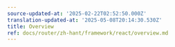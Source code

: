 ```yaml
---
source-updated-at: '2025-02-22T02:52:50.000Z'
translation-updated-at: '2025-05-08T20:14:30.530Z'
title: Overview
ref: docs/router/zh-hant/framework/react/overview.md
---
```


[//]: # 'WhyChooseTanStackRouter'
[//]: # 'WhyChooseTanStackRouter'
